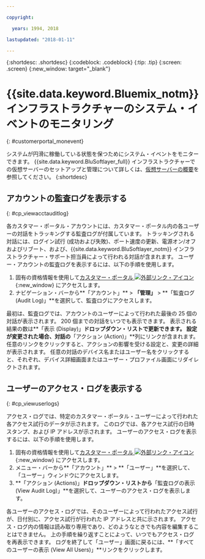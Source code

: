 ```yaml
---

copyright:

  years: 1994, 2018

lastupdated: "2018-01-11"

---
```


{:shortdesc: .shortdesc}
{:codeblock: .codeblock}
{:tip: .tip}
{:screen: .screen}
{:new_window: target="_blank"}



# {{site.data.keyword.Bluemix_notm}} インフラストラクチャーのシステム・イベントのモニタリング
{: #customerportal_monevent}

システムが円滑に稼働している状態を保つためにシステム・イベントをモニターできます。  {{site.data.keyword.BluSoftlayer_full}} インフラストラクチャーでの仮想サーバーのセットアップと管理について詳しくは、[仮想サーバーの概要](/docs/vsi/vsi_index.html#getting-started-with-virtual-servers)を参照してください。
{:shortdesc}

## アカウントの監査ログを表示する
{: #cp_viewacctauditlog}

各カスタマー・ポータル・アカウントには、カスタマー・ポータル内の各ユーザーの対話をトラッキングする監査ログが付属しています。 トラッキングされる対話には、ログイン試行 (成功および失敗)、ポート速度の更新、電源オン/オフおよびリブート、および、{{site.data.keyword.BluSoftlayer_notm}} インフラストラクチャー・サポート担当員によって行われる対話が含まれます。 ユーザー・アカウントの監査ログを表示するには、以下の手順を使用します。

1. 固有の資格情報を使用して[カスタマー・ポータル ![外部リンク・アイコン](../icons/launch-glyph.svg)](https://control.softlayer.com/){:new_window} にアクセスします。
2. ナビゲーション・バーから**「アカウント」** > **「管理」** > **「監査ログ (Audit Log)」**を選択して、監査ログにアクセスします。

最初は、監査ログでは、アカウントのユーザーによって行われた最後の 25 個の対話が表示されます。 200 個までの対話をいつでも表示できます。 表示される結果の数は**「表示 (Display)」**ドロップダウン・リストで更新できます。 設定が変更された場合、対話の**「アクション (Action)」**列にリンクが含まれます。 任意のリンクをクリックすると、アクションの影響を受ける設定と、変更の詳細が表示されます。 任意の対話のデバイス名またはユーザー名をクリックすると、それぞれ、デバイス詳細画面またはユーザー・プロファイル画面にリダイレクトされます。

## ユーザーのアクセス・ログを表示する
{: #cp_viewuserlogs}

アクセス・ログでは、特定のカスタマー・ポータル・ユーザーによって行われた各アクセス試行のデータが示されます。 このログでは、各アクセス試行の日時スタンプ、および IP アドレスが示されます。 ユーザーのアクセス・ログを表示するには、以下の手順を使用します。

1. 固有の資格情報を使用して[カスタマー・ポータル ![外部リンク・アイコン](../icons/launch-glyph.svg)](https://control.softlayer.com/){:new_window} にアクセスします。
2. メニュー・バーから**「アカウント」** > **「ユーザー」**を選択して、「ユーザー」ウィンドウにアクセスします。
3. **「アクション (Actions)」**ドロップダウン・リストから**「監査ログの表示 (View Audit Log)」**を選択して、ユーザーのアクセス・ログを表示します。

各ユーザーのアクセス・ログでは、そのユーザーによって行われたアクセス試行が、日付別に、アクセス試行が行われた IP アドレスと共に示されます。 アクセス・ログ内の情報は読み取り専用であり、どのようなときでも内容を編集することはできません。 上の手順を繰り返すことによって、いつでもアクセス・ログを再表示できます。 ログを終了して「ユーザー」画面に戻るには、**「すべてのユーザーの表示 (View All Users)」**リンクをクリックします。
